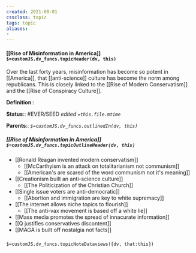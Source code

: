 ```yaml
---
created: 2021-08-01
cssclass: topic
tags: topic
aliases:
- 
---
```


#### [[Rise of Misinformation in America]] `$=customJS.dv_funcs.topicHeader(dv, this)`
Over the last forty years, misinformation has become so potent in [[America]], that [[anti-science]] culture has become the norm among republicans. This is closely linked to the [[Rise of Modern Conservatism]] and the [[Rise of Conspiracy Culture]]. 

**Definition**::

**Status**:: #EVER/SEED 
*edited `=this.file.mtime`*

**Parents**:: 
*`$=customJS.dv_funcs.outlinedIn(dv, this)`*

##### [[Rise of Misinformation in America]] `$=customJS.dv_funcs.topicOutlineHeader(dv, this)`
- [[Ronald Reagan invented modern conservatism]]
	- [[McCarthyism is an attack on totalitarianism not communism]]
	- [[American's are scared of the word communism not it's meaning]]
- [[Creationism built an anti-science culture]]
	- [[The Politicization of the Christian Church]]
- [[Single issue voters are anti-democratic]]
	- [[Abortion and immigration are key to white supremacy]]
- [[The internet allows niche topics to flourish]]
	- [[The anti-vax movement is based off a white lie]]
- [[Mass media promotes the spread of innacurate information]]
- [[Q justifies conservatives discontent]]
- [[MAGA is built off nostalgia not facts]]

### 

`$=customJS.dv_funcs.topicNoteDataviews({dv, that:this})`


